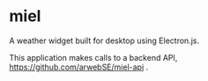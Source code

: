 # miel

A weather widget built for desktop using Electron.js.

This application makes calls to a backend API, https://github.com/arwebSE/miel-api .

